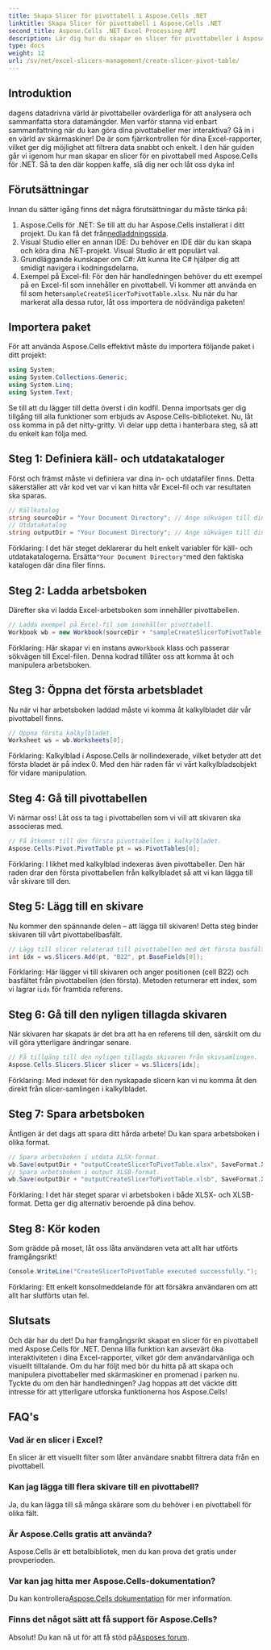 ```yaml
---
title: Skapa Slicer för pivottabell i Aspose.Cells .NET
linktitle: Skapa Slicer för pivottabell i Aspose.Cells .NET
second_title: Aspose.Cells .NET Excel Processing API
description: Lär dig hur du skapar en slicer för pivottabeller i Aspose.Cells .NET med vår steg-för-steg-guide. Förbättra dina Excel-rapporter.
type: docs
weight: 12
url: /sv/net/excel-slicers-management/create-slicer-pivot-table/
---
```

## Introduktion
dagens datadrivna värld är pivottabeller ovärderliga för att analysera och sammanfatta stora datamängder. Men varför stanna vid enbart sammanfattning när du kan göra dina pivottabeller mer interaktiva? Gå in i en värld av skärmaskiner! De är som fjärrkontrollen för dina Excel-rapporter, vilket ger dig möjlighet att filtrera data snabbt och enkelt. I den här guiden går vi igenom hur man skapar en slicer för en pivottabell med Aspose.Cells för .NET. Så ta den där koppen kaffe, slå dig ner och låt oss dyka in!
## Förutsättningar
Innan du sätter igång finns det några förutsättningar du måste tänka på:
1.  Aspose.Cells för .NET: Se till att du har Aspose.Cells installerat i ditt projekt. Du kan få det från[nedladdningssida](https://releases.aspose.com/cells/net/).
2. Visual Studio eller en annan IDE: Du behöver en IDE där du kan skapa och köra dina .NET-projekt. Visual Studio är ett populärt val.
3. Grundläggande kunskaper om C#: Att kunna lite C# hjälper dig att smidigt navigera i kodningsdelarna.
4. Exempel på Excel-fil: För den här handledningen behöver du ett exempel på en Excel-fil som innehåller en pivottabell. Vi kommer att använda en fil som heter`sampleCreateSlicerToPivotTable.xlsx`.
Nu när du har markerat alla dessa rutor, låt oss importera de nödvändiga paketen!
## Importera paket
För att använda Aspose.Cells effektivt måste du importera följande paket i ditt projekt:
```csharp
using System;
using System.Collections.Generic;
using System.Linq;
using System.Text;
```
Se till att du lägger till detta överst i din kodfil. Denna importsats ger dig tillgång till alla funktioner som erbjuds av Aspose.Cells-biblioteket.
Nu, låt oss komma in på det nitty-gritty. Vi delar upp detta i hanterbara steg, så att du enkelt kan följa med. 
## Steg 1: Definiera käll- och utdatakataloger
Först och främst måste vi definiera var dina in- och utdatafiler finns. Detta säkerställer att vår kod vet var vi kan hitta vår Excel-fil och var resultaten ska sparas.
```csharp
// Källkatalog
string sourceDir = "Your Document Directory"; // Ange sökvägen till din källkatalog
// Utdatakatalog
string outputDir = "Your Document Directory"; // Ange sökvägen till din utdatakatalog
```
 Förklaring: I det här steget deklarerar du helt enkelt variabler för käll- och utdatakatalogerna. Ersätta`"Your Document Directory"`med den faktiska katalogen där dina filer finns.
## Steg 2: Ladda arbetsboken
Därefter ska vi ladda Excel-arbetsboken som innehåller pivottabellen. 
```csharp
// Ladda exempel på Excel-fil som innehåller pivottabell.
Workbook wb = new Workbook(sourceDir + "sampleCreateSlicerToPivotTable.xlsx");
```
 Förklaring: Här skapar vi en instans av`Workbook` klass och passerar sökvägen till Excel-filen. Denna kodrad tillåter oss att komma åt och manipulera arbetsboken.
## Steg 3: Öppna det första arbetsbladet
Nu när vi har arbetsboken laddad måste vi komma åt kalkylbladet där vår pivottabell finns.
```csharp
// Öppna första kalkylbladet.
Worksheet ws = wb.Worksheets[0];
```
Förklaring: Kalkylblad i Aspose.Cells är nollindexerade, vilket betyder att det första bladet är på index 0. Med den här raden får vi vårt kalkylbladsobjekt för vidare manipulation.
## Steg 4: Gå till pivottabellen
Vi närmar oss! Låt oss ta tag i pivottabellen som vi vill att skivaren ska associeras med.
```csharp
// Få åtkomst till den första pivottabellen i kalkylbladet.
Aspose.Cells.Pivot.PivotTable pt = ws.PivotTables[0];
```
Förklaring: I likhet med kalkylblad indexeras även pivottabeller. Den här raden drar den första pivottabellen från kalkylbladet så att vi kan lägga till vår skivare till den.
## Steg 5: Lägg till en skivare
Nu kommer den spännande delen – att lägga till skivaren! Detta steg binder skivaren till vårt pivottabellbasfält.
```csharp
// Lägg till slicer relaterad till pivottabellen med det första basfältet i cell B22.
int idx = ws.Slicers.Add(pt, "B22", pt.BaseFields[0]);
```
 Förklaring: Här lägger vi till skivaren och anger positionen (cell B22) och basfältet från pivottabellen (den första). Metoden returnerar ett index, som vi lagrar i`idx` för framtida referens.
## Steg 6: Gå till den nyligen tillagda skivaren
När skivaren har skapats är det bra att ha en referens till den, särskilt om du vill göra ytterligare ändringar senare.
```csharp
// Få tillgång till den nyligen tillagda skivaren från skivsamlingen.
Aspose.Cells.Slicers.Slicer slicer = ws.Slicers[idx];
```
Förklaring: Med indexet för den nyskapade slicern kan vi nu komma åt den direkt från slicer-samlingen i kalkylbladet.
## Steg 7: Spara arbetsboken
Äntligen är det dags att spara ditt hårda arbete! Du kan spara arbetsboken i olika format.
```csharp
// Spara arbetsboken i utdata XLSX-format.
wb.Save(outputDir + "outputCreateSlicerToPivotTable.xlsx", SaveFormat.Xlsx);
// Spara arbetsboken i output XLSB-format.
wb.Save(outputDir + "outputCreateSlicerToPivotTable.xlsb", SaveFormat.Xlsb);
```
Förklaring: I det här steget sparar vi arbetsboken i både XLSX- och XLSB-format. Detta ger dig alternativ beroende på dina behov.
## Steg 8: Kör koden
Som grädde på moset, låt oss låta användaren veta att allt har utförts framgångsrikt!
```csharp
Console.WriteLine("CreateSlicerToPivotTable executed successfully.");
```
Förklaring: Ett enkelt konsolmeddelande för att försäkra användaren om att allt har slutförts utan fel.
## Slutsats
Och där har du det! Du har framgångsrikt skapat en slicer för en pivottabell med Aspose.Cells för .NET. Denna lilla funktion kan avsevärt öka interaktiviteten i dina Excel-rapporter, vilket gör dem användarvänliga och visuellt tilltalande.
Om du har följt med bör du hitta på att skapa och manipulera pivottabeller med skärmaskiner en promenad i parken nu. Tyckte du om den här handledningen? Jag hoppas att det väckte ditt intresse för att ytterligare utforska funktionerna hos Aspose.Cells!
## FAQ's
### Vad är en slicer i Excel?
En slicer är ett visuellt filter som låter användare snabbt filtrera data från en pivottabell.
### Kan jag lägga till flera skivare till en pivottabell?
Ja, du kan lägga till så många skärare som du behöver i en pivottabell för olika fält.
### Är Aspose.Cells gratis att använda?
Aspose.Cells är ett betalbibliotek, men du kan prova det gratis under provperioden.
### Var kan jag hitta mer Aspose.Cells-dokumentation?
 Du kan kontrollera[Aspose.Cells dokumentation](https://reference.aspose.com/cells/net/) för mer information.
### Finns det något sätt att få support för Aspose.Cells?
 Absolut! Du kan nå ut för att få stöd på[Asposes forum](https://forum.aspose.com/c/cells/9).